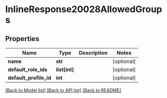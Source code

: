# InlineResponse20028AllowedGroups

## Properties
Name | Type | Description | Notes
------------ | ------------- | ------------- | -------------
**name** | **str** |  | [optional] 
**default_role_ids** | **list[int]** |  | [optional] 
**default_profile_id** | **int** |  | [optional] 

[[Back to Model list]](../README.md#documentation-for-models) [[Back to API list]](../README.md#documentation-for-api-endpoints) [[Back to README]](../README.md)

